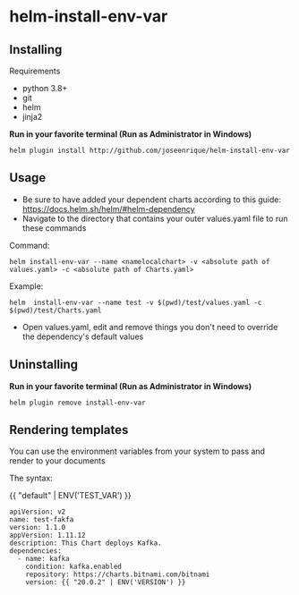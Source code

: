 # helm-install-env-var 

## Installing

Requirements
- python 3.8+
- git
- helm
- jinja2

**Run in your favorite terminal (Run as Administrator in Windows)**
```
helm plugin install http://github.com/joseenrique/helm-install-env-var
```

## Usage
- Be sure to have added your dependent charts according to this guide: https://docs.helm.sh/helm/#helm-dependency
- Navigate to the directory that contains your outer values.yaml file to run these commands
  
Command:

```
helm install-env-var --name <namelocalchart> -v <absolute path of values.yaml> -c <absolute path of Charts.yaml>
```

Example:
```
helm  install-env-var --name test -v $(pwd)/test/values.yaml -c $(pwd)/test/Charts.yaml
```
- Open values.yaml, edit and remove things you don't need to override the dependency's default values

## Uninstalling

**Run in your favorite terminal (Run as Administrator in Windows)**
```
helm plugin remove install-env-var
```

## Rendering templates
You can use the environment variables from your system to pass and render to your documents

The syntax:

{{ "default" | ENV('TEST_VAR') }}

```
apiVersion: v2
name: test-fakfa
version: 1.1.0
appVersion: 1.11.12
description: This Chart deploys Kafka.
dependencies:
  - name: kafka
    condition: kafka.enabled
    repository: https://charts.bitnami.com/bitnami
    version: {{ "20.0.2" | ENV('VERSION') }}

```